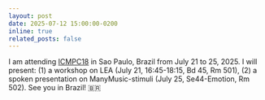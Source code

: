 ```yaml
---
layout: post
date: 2025-07-12 15:00:00-0200
inline: true
related_posts: false
---
```


I am attending [ICMPC18](https://www.icmpc2025.abcogmus.com/) in Sao Paulo, Brazil from July 21 to 25, 2025. I will present: (1) a workshop on LEA (July 21, 16:45-18:15, Bd 45, Rm 501), (2) a spoken presentation on ManyMusic-stimuli (July 25, Se44-Emotion, Rm 502). See you in Brazil! 🇧🇷

